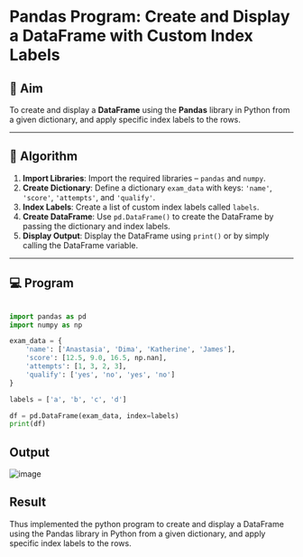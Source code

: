 # Pandas Program: Create and Display a DataFrame with Custom Index Labels

## 🎯 Aim

To create and display a **DataFrame** using the **Pandas** library in Python from a given dictionary, and apply specific index labels to the rows.

---

## 🧠 Algorithm

1. **Import Libraries**: Import the required libraries – `pandas` and `numpy`.
2. **Create Dictionary**: Define a dictionary `exam_data` with keys: `'name'`, `'score'`, `'attempts'`, and `'qualify'`.
3. **Index Labels**: Create a list of custom index labels called `labels`.
4. **Create DataFrame**: Use `pd.DataFrame()` to create the DataFrame by passing the dictionary and index labels.
5. **Display Output**: Display the DataFrame using `print()` or by simply calling the DataFrame variable.

---

## 💻 Program

```python

import pandas as pd
import numpy as np

exam_data = {
    'name': ['Anastasia', 'Dima', 'Katherine', 'James'],
    'score': [12.5, 9.0, 16.5, np.nan],
    'attempts': [1, 3, 2, 3],
    'qualify': ['yes', 'no', 'yes', 'no']
}

labels = ['a', 'b', 'c', 'd']

df = pd.DataFrame(exam_data, index=labels)
print(df)

```

## Output

![image](https://github.com/user-attachments/assets/ebc1ae16-f9a5-40c9-88a0-b4be6f134113)

## Result

Thus implemented the python program to create and display a DataFrame using the Pandas library in Python from a given dictionary, and apply specific index labels to the rows.
